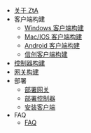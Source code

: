 - [关于 ZtA](intro.md)
- 客户端构建
  - [Windows 客户端构建](build/windows_client.md)
  - [Mac/IOS 客户端构建](build/mac_ios_client.md)
  - [Android 客户端构建](build/android_client.md)
  - [信创客户端构建](build/xinchuang_client.md)
- [控制器构建](build/controller.md)
- [网关构建](build/gateway.md)
- 部署
  - [部署网关](deploy/gateway.md)
  - [部署控制器](deploy/controller.md)
  - [安装客户端](deploy/client.md)
- FAQ
  - [FAQ](faq.md)
